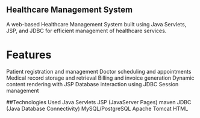 ## Healthcare Management System
A web-based Healthcare Management System built using Java Servlets, JSP, and 
JDBC for efficient management of healthcare services.

# Features
Patient registration and management
Doctor scheduling and appointments
Medical record storage and retrieval
Billing and invoice generation
Dynamic content rendering with JSP
Database interaction using JDBC
Session management

##Technologies Used
Java Servlets
JSP (JavaServer Pages)
maven
JDBC (Java Database Connectivity)
MySQL/PostgreSQL
Apache Tomcat
HTML
